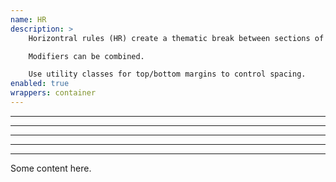 ```yaml
---
name: HR
description: >
    Horizontral rules (HR) create a thematic break between sections of content.

    Modifiers can be combined.

    Use utility classes for top/bottom margins to control spacing.
enabled: true
wrappers: container
---
```


<hr>

<hr class="hr--dash">

<hr class="hr--subtle">

<hr class="hr--thick">

<hr class="hr--thick hr--subtle">

Some content here.

